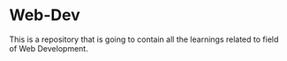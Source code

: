 # Web-Dev

This is a repository that is going to contain all the learnings related to field of Web Development. 
